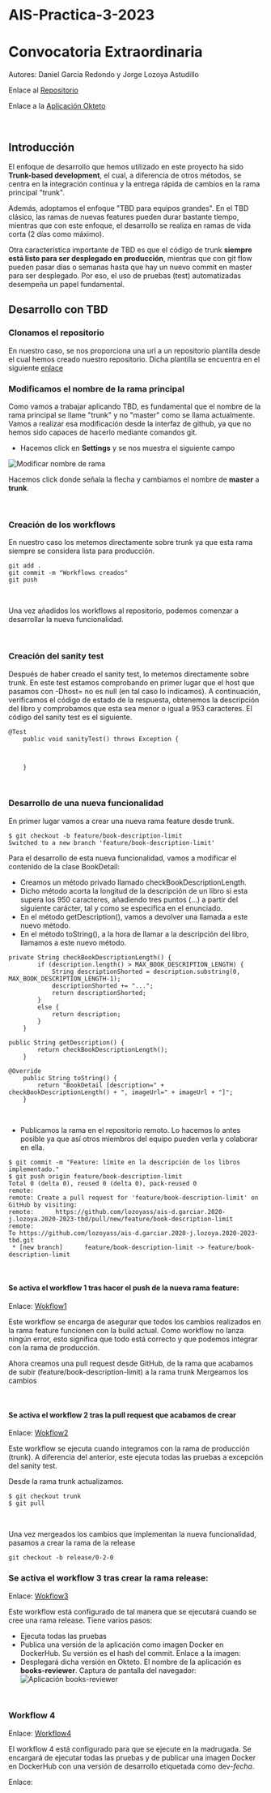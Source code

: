 # AIS-Practica-3-2023
# Convocatoria Extraordinaria
Autores: Daniel García Redondo y Jorge Lozoya Astudillo

Enlace al [Repositorio](https://github.com/lozoyass/ais-j.lozoya.2020-tbd.git)

Enlace a la [Aplicación Okteto](https://books-reviewer-tbd-lozoyass.cloud.okteto.net/)

<br>

## Introducción

El enfoque de desarrollo que hemos utilizado en este proyecto ha sido **Trunk-based development**, el cual, a diferencia de otros métodos, se centra en la integración continua y la entrega rápida de cambios en la rama principal "trunk". 

Además, adoptamos el enfoque "TBD para equipos grandes". En el TBD clásico, las ramas de nuevas features pueden durar bastante tiempo, mientras que con este enfoque, el desarrollo se realiza en ramas de vida corta (2 días como máximo).

Otra característica importante de TBD es que el código de trunk **siempre está listo para ser desplegado en producción**, mientras que con git flow pueden pasar días o semanas hasta que hay un nuevo commit en master para ser desplegado. Por eso, el uso de pruebas (test) automatizadas desempeña un papel fundamental. 

## Desarrollo con TBD

### Clonamos el repositorio 
En nuestro caso, se nos proporciona una url a un repositorio plantilla desde el cual hemos creado nuestro repositorio. 
Dicha plantilla se encuentra en el siguiente [enlace](https://github.com/URJC-AIS/AIS-Practica-3-2023-template)

### Modificamos el nombre de la rama principal
Como vamos a trabajar aplicando TBD, es fundamental que el nombre de la rama principal se llame "trunk" y no "master" como se llama actualmente. Vamos a realizar esa modificación desde la interfaz de github, ya que no hemos sido capaces de hacerlo mediante comandos git. 

- Hacemos click en **Settings** y se nos muestra el siguiente campo

![Modificar nombre de rama](images/rename_branch.jpg)

Hacemos click donde señala la flecha y cambiamos el nombre de **master** a **trunk**. 

<br>

### Creación de los workflows
En nuestro caso los metemos directamente sobre trunk ya que esta rama siempre se considera lista para producción.
```
git add .
git commit -m "Workflows creados"
git push 
```
<br>

Una vez añadidos los workflows al repositorio, podemos comenzar a desarrollar la nueva funcionalidad.

<br>

### Creación del sanity test
Después de haber creado el sanity test, lo metemos directamente sobre trunk.
En este test estamos comprobando en primer lugar que el host que pasamos con -Dhost=<HOST> no es null (en tal caso lo indicamos). 
A continuación, verificamos el código de estado de la respuesta, obtenemos la descripción del libro y comprobamos que esta sea menor o igual a 953 caracteres.
El código del sanity test es el siguiente.
```
@Test
    public void sanityTest() throws Exception {

        

    }
```

<br>

### Desarrollo de una nueva funcionalidad
En primer lugar vamos a crear una nueva rama feature desde trunk.
```
$ git checkout -b feature/book-description-limit
Switched to a new branch 'feature/book-description-limit'
```

Para el desarrollo de esta nueva funcionalidad, vamos a modificar el contenido de la clase BookDetail: 
- Creamos un método privado llamado checkBookDescriptionLength. 
- Dicho método acorta la longitud de la descripción de un libro si esta supera los 950 caracteres, añadiendo tres puntos (...) a partir del siguiente carácter, tal y como se especifica en el enunciado. 
- En el método getDescription(), vamos a devolver una llamada a este nuevo método. 
- En el método toString(), a la hora de llamar a la descripción del libro, llamamos a este nuevo método. 

```
private String checkBookDescriptionLength() {
        if (description.length() > MAX_BOOK_DESCRIPTION_LENGTH) {
            String descriptionShorted = description.substring(0, MAX_BOOK_DESCRIPTION_LENGTH-1);
            descriptionShorted += "...";
            return descriptionShorted;
        }
        else {
            return description;
        }
    }
    
public String getDescription() {
        return checkBookDescriptionLength();
    }
    
@Override
    public String toString() {
        return "BookDetail [description=" + checkBookDescriptionLength() + ", imageUrl=" + imageUrl + "]";
    }
```

<br>

- Publicamos la rama en el repositorio remoto. Lo hacemos lo antes posible ya que así otros miembros del equipo pueden verla y colaborar en ella. 
```
$ git commit -m "Feature: límite en la descripción de los libros implementado."
$ git push origin feature/book-description-limit
Total 0 (delta 0), reused 0 (delta 0), pack-reused 0
remote:
remote: Create a pull request for 'feature/book-description-limit' on GitHub by visiting:
remote:      https://github.com/lozoyass/ais-d.garciar.2020-j.lozoya.2020-2023-tbd/pull/new/feature/book-description-limit
remote:
To https://github.com/lozoyass/ais-d.garciar.2020-j.lozoya.2020-2023-tbd.git
 * [new branch]      feature/book-description-limit -> feature/book-description-limit
```
<br>

#### Se activa el workflow 1 tras hacer el push de la nueva rama feature:
Enlace: [Wokflow1](enlace)
<br>

Este workflow se encarga de asegurar que todos los cambios realizados en la rama feature funcionen con la build actual. Como workflow no lanza ningún error, esto significa que todo está correcto y que podemos integrar con la rama de producción.

Ahora creamos una pull request desde GitHub, de la rama que acabamos de subir (feature/book-description-limit) a la rama trunk
Mergeamos los cambios

<br>

#### Se activa el workflow 2 tras la pull request que acabamos de crear
Enlace: [Wokflow2](enlace)
<br>

Este workflow se ejecuta cuando integramos con la rama de producción (trunk). A diferencia del anterior, este ejecuta todas las pruebas a excepción del sanity test. 

Desde la rama trunk actualizamos. 
```
$ git checkout trunk
$ git pull
```
<br>

Una vez mergeados los cambios que implementan la nueva funcionalidad, pasamos a crear la rama de la release
```
git checkout -b release/0-2-0
```
### Se activa el workflow 3 tras crear la rama release:
Enlace: [Wokflow3](enlace)
<br>

Este workflow está configurado de tal manera que se ejecutará cuando se cree una rama release. Tiene varios pasos: 
- Ejecuta todas las pruebas 
- Publica una versión de la aplicación como imagen Docker en DockerHub. Su versión es el hash del commit. 
Enlace a la imagen: []()
- Desplegará dicha versión en Okteto. El nombre de la aplicación es **books-reviewer**. 
Captura de pantalla del navegador: 
![Aplicación books-reviewer](images/books-reviewer.jpeg)

<br>

### Workflow 4
Enlace: [Workflow4]()
<br>

El workflow 4 está configurado para que se ejecute en la madrugada. Se encargará de ejecutar todas las pruebas y de publicar una imagen Docker en DockerHub con una versión de desarrollo etiquetada como dev-*fecha*. 
<br>

Enlace: []()

